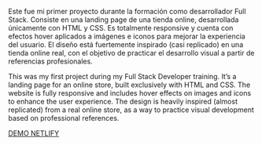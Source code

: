 Este fue mi primer proyecto durante la formación como desarrollador Full Stack. Consiste en una landing page de una tienda online, desarrollada únicamente con HTML y CSS. Es totalmente responsive y cuenta con efectos hover aplicados a imágenes e iconos para mejorar la experiencia del usuario.
El diseño está fuertemente inspirado (casi replicado) en una tienda online real, con el objetivo de practicar el desarrollo visual a partir de referencias profesionales.

This was my first project during my Full Stack Developer training. It’s a landing page for an online store, built exclusively with HTML and CSS. The website is fully responsive and includes hover effects on images and icons to enhance the user experience.
The design is heavily inspired (almost replicated) from a real online store, as a way to practice visual development based on professional references.

[DEMO NETLIFY](https://landing-my-first-proyect.netlify.app/)
